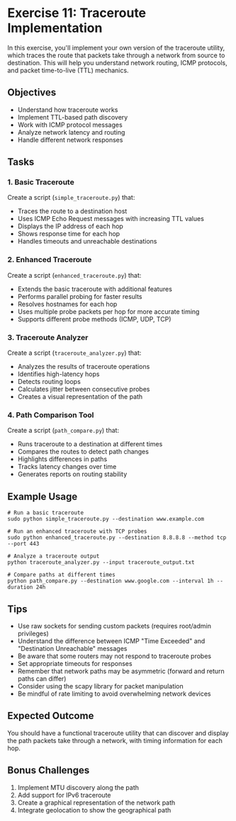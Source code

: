 # Exercise 11: Traceroute Implementation

In this exercise, you'll implement your own version of the traceroute utility, which traces the route that packets take through a network from source to destination. This will help you understand network routing, ICMP protocols, and packet time-to-live (TTL) mechanics.

## Objectives
- Understand how traceroute works
- Implement TTL-based path discovery
- Work with ICMP protocol messages
- Analyze network latency and routing
- Handle different network responses

## Tasks

### 1. Basic Traceroute
Create a script (`simple_traceroute.py`) that:
- Traces the route to a destination host
- Uses ICMP Echo Request messages with increasing TTL values
- Displays the IP address of each hop
- Shows response time for each hop
- Handles timeouts and unreachable destinations

### 2. Enhanced Traceroute
Create a script (`enhanced_traceroute.py`) that:
- Extends the basic traceroute with additional features
- Performs parallel probing for faster results
- Resolves hostnames for each hop
- Uses multiple probe packets per hop for more accurate timing
- Supports different probe methods (ICMP, UDP, TCP)

### 3. Traceroute Analyzer
Create a script (`traceroute_analyzer.py`) that:
- Analyzes the results of traceroute operations
- Identifies high-latency hops
- Detects routing loops
- Calculates jitter between consecutive probes
- Creates a visual representation of the path

### 4. Path Comparison Tool
Create a script (`path_compare.py`) that:
- Runs traceroute to a destination at different times
- Compares the routes to detect path changes
- Highlights differences in paths
- Tracks latency changes over time
- Generates reports on routing stability

## Example Usage

```
# Run a basic traceroute
sudo python simple_traceroute.py --destination www.example.com

# Run an enhanced traceroute with TCP probes
sudo python enhanced_traceroute.py --destination 8.8.8.8 --method tcp --port 443

# Analyze a traceroute output
python traceroute_analyzer.py --input traceroute_output.txt

# Compare paths at different times
python path_compare.py --destination www.google.com --interval 1h --duration 24h
```

## Tips
- Use raw sockets for sending custom packets (requires root/admin privileges)
- Understand the difference between ICMP "Time Exceeded" and "Destination Unreachable" messages
- Be aware that some routers may not respond to traceroute probes
- Set appropriate timeouts for responses
- Remember that network paths may be asymmetric (forward and return paths can differ)
- Consider using the scapy library for packet manipulation
- Be mindful of rate limiting to avoid overwhelming network devices

## Expected Outcome
You should have a functional traceroute utility that can discover and display the path packets take through a network, with timing information for each hop.

## Bonus Challenges
1. Implement MTU discovery along the path
2. Add support for IPv6 traceroute
3. Create a graphical representation of the network path
4. Integrate geolocation to show the geographical path 
